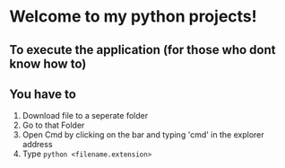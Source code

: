 # Welcome to my python projects!

## To execute the application (for those who dont know how to)  
## You have to 
1. Download file to a seperate folder
2. Go to that Folder 
3. Open Cmd by clicking on the bar and typing 'cmd' in the explorer address
4. Type ``` python <filename.extension> ```

